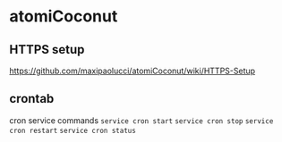# atomiCoconut

## HTTPS setup
https://github.com/maxipaolucci/atomiCoconut/wiki/HTTPS-Setup

## crontab 
cron service commands
`service cron start`
`service cron stop`
`service cron restart`
`service cron status`



